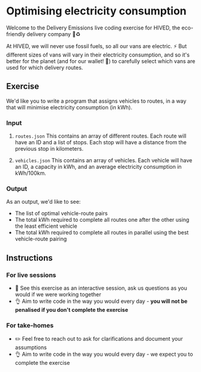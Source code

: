 # Optimising electricity consumption

Welcome to the Delivery Emissions live coding exercise for HIVED, the eco-friendly delivery company :truck::recycle:

At HIVED, we will never use fossil fuels, so all our vans are electric. :zap:
But different sizes of vans will vary in their electricity consumption, and so it's better for the planet (and for our wallet! :money_with_wings:) to carefully select which vans are used for which delivery routes.

## Exercise

We'd like you to write a program that assigns vehicles to routes, in a way that will minimise electricity consumption (in kWh).

### Input

1. `routes.json` This contains an array of different routes. Each route will have an ID and a list of stops. Each stop will have a distance from the previous stop in kilometers.

2. `vehicles.json` This contains an array of vehicles. Each vehicle will have an ID, a capacity in kWh, and an average electricity consumption in kWh/100km.

### Output

As an output, we'd like to see:

* The list of optimal vehicle-route pairs
* The total kWh required to complete all routes one after the other using the least efficient vehicle
* The total kWh required to complete all routes in parallel using the best vehicle-route pairing

## Instructions

### For live sessions

* :speech_balloon: See this exercise as an interactive session, ask us questions as you would if we were working together
* :ok_hand: Aim to write code in the way you would every day - **you will not be penalised if you don't complete the exercise**


### For take-homes

* :pencil2: Feel free to reach out to ask for clarifications and document your assumptions
* :ok_hand: Aim to write code in the way you would every day - we expect you to complete the exercise

